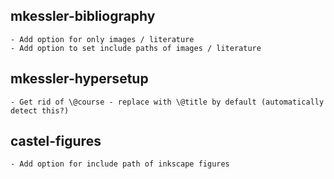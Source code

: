 ## mkessler-bibliography
    - Add option for only images / literature
    - Add option to set include paths of images / literature

## mkessler-hypersetup
    - Get rid of \@course - replace with \@title by default (automatically detect this?)

## castel-figures
    - Add option for include path of inkscape figures
